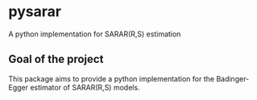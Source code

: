 # pysarar
A python implementation for SARAR(R,S) estimation

## Goal of the project
This package aims to provide a python implementation for the Badinger-Egger estimator of SARAR(R,S) models.
